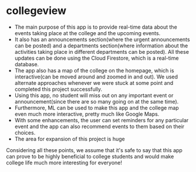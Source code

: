 # collegeview

- The main purpose of this app is to provide real-time data about the events taking place at the college and the upcoming events.
- It also has an announcements section(where the urgent announcements can be posted) and a departments section(where information about the activities taking place in different departments can be posted). All these updates can be done using the Cloud Firestore, which is a real-time database.
- The app also has a map of the college on the homepage, which is interactive(can be moved around and zoomed in and out). We used alternate approaches whenever we were stuck at some point and completed this project successfully.
- Using this app, no student will miss out on any important event or announcement(since there are so many going on at the same time).
- Furthermore, ML can be used to make this app and the college map even much more interactive, pretty much like Google Maps.
- With some enhancements, the user can set reminders for any particular event and the app can also recommend events to them based on their choices.
- The area for expansion of this project is huge

Considering all these points, we assume that it's safe to say that this app can prove to be highly beneficial to college students and would make college life much more interesting for everyone!
